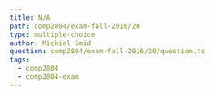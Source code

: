 ```yaml
---
title: N/A
path: comp2804/exam-fall-2016/20
type: multiple-choice
author: Michiel Smid
question: comp2804/exam-fall-2016/20/question.ts
tags:
  - comp2804
  - comp2804-exam
---
```

